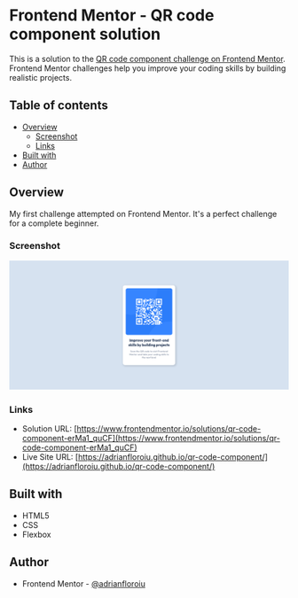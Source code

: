 # Frontend Mentor - QR code component solution

This is a solution to the [QR code component challenge on Frontend Mentor](https://www.frontendmentor.io/challenges/qr-code-component-iux_sIO_H). Frontend Mentor challenges help you improve your coding skills by building realistic projects.

## Table of contents

- [Overview](#overview)
  - [Screenshot](#screenshot)
  - [Links](#links)
- [Built with](#built-with)
- [Author](#author)

## Overview

My first challenge attempted on Frontend Mentor. It's a perfect challenge for a complete beginner.

### Screenshot

![QR Code Component](./screenshot.png)

### Links

- Solution URL: [https://www.frontendmentor.io/solutions/qr-code-component-erMa1_quCF](https://www.frontendmentor.io/solutions/qr-code-component-erMa1_quCF)
- Live Site URL: [https://adrianfloroiu.github.io/qr-code-component/](https://adrianfloroiu.github.io/qr-code-component/)

## Built with

- HTML5
- CSS
- Flexbox

## Author

- Frontend Mentor - [@adrianfloroiu](https://www.frontendmentor.io/profile/adrianfloroiu)
